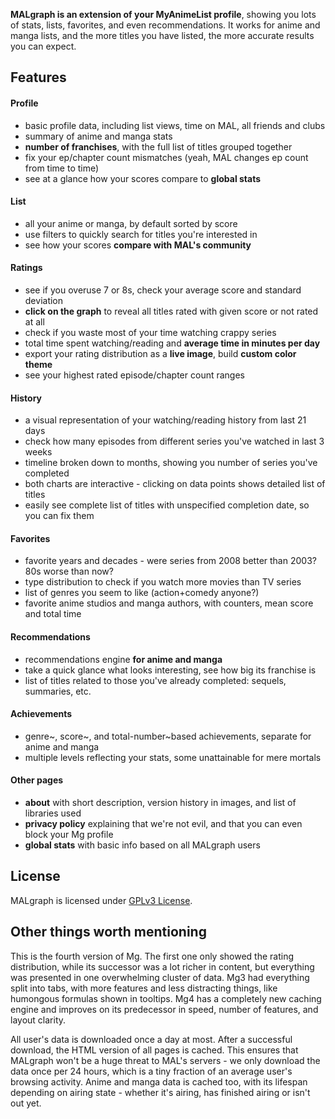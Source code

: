 **MALgraph is an extension of your MyAnimeList profile**, showing you lots of
stats, lists, favorites, and even recommendations. It works for anime and manga
lists, and the more titles you have listed, the more accurate results you can
expect.


## Features

#### Profile
* basic profile data, including list views, time on MAL, all friends and clubs
* summary of anime and manga stats
* **number of franchises**, with the full list of titles grouped together
* fix your ep/chapter count mismatches (yeah, MAL changes ep count from time to time)
* see at a glance how your scores compare to **global stats**

#### List
* all your anime or manga, by default sorted by score
* use filters to quickly search for titles you're interested in
* see how your scores **compare with MAL's community**

#### Ratings
* see if you overuse 7 or 8s, check your average score and standard deviation
* **click on the graph** to reveal all titles rated with given score or not rated at all
* check if you waste most of your time watching crappy series
* total time spent watching/reading and **average time in minutes per day**
* export your rating distribution as a **live image**, build **custom color theme**
* see your highest rated episode/chapter count ranges

#### History
* a visual representation of your watching/reading history from last 21 days
* check how many episodes from different series you've watched in last 3 weeks
* timeline broken down to months, showing you number of series you've completed
* both charts are interactive - clicking on data points shows detailed list of titles
* easily see complete list of titles with unspecified completion date, so you can fix them


#### Favorites
* favorite years and decades - were series from 2008 better than 2003? 80s worse than now?
* type distribution to check if you watch more movies than TV series
* list of genres you seem to like (action+comedy anyone?)
* favorite anime studios and manga authors, with counters, mean score and total time


#### Recommendations
* recommendations engine **for anime and manga**
* take a quick glance what looks interesting, see how big its franchise is
* list of titles related to those you've already completed: sequels, summaries, etc.


#### Achievements
* genre~, score~, and total-number~based achievements, separate for anime and manga
* multiple levels reflecting your stats, some unattainable for mere mortals


#### Other pages
* **about** with short description, version history in images, and list of libraries used
* **privacy policy** explaining that we're not evil, and that you can even block your Mg profile
* **global stats** with basic info based on all MALgraph users


## License
MALgraph is licensed under [GPLv3 License](http://www.gnu.org/licenses/).

## Other things worth mentioning
This is the fourth version of Mg. The first one only showed the rating
distribution, while its successor was a lot richer in content, but everything
was presented in one overwhelming cluster of data. Mg3 had everything split
into tabs, with more features and less distracting things, like humongous
formulas shown in tooltips. Mg4 has a completely new caching engine and
improves on its predecessor in speed, number of features, and layout clarity.

All user's data is downloaded once a day at most. After a successful download,
the HTML version of all pages is cached. This ensures that MALgraph won't be a
huge threat to MAL's servers - we only download the data once per 24 hours,
which is a tiny fraction of an average user's browsing activity. Anime and
manga data is cached too, with its lifespan depending on airing state - whether
it's airing, has finished airing or isn't out yet.
